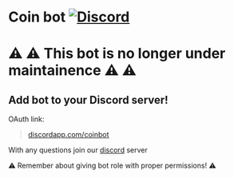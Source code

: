 # Coin bot [![Discord](https://discordapp.com/api/guilds/367325058353594378/embed.png)]()

# :warning: :warning: This bot is no longer under maintainence :warning: :warning:

## Add bot to your Discord server!

OAuth link:

> [discordapp.com/coinbot](https://discordapp.com/oauth2/authorize?client_id=%20395240399750299658&scope=bot&permissions=0)

With any questions join our [discord](https://discord.gg/7q5VcC6) server

:warning: Remember about giving bot role with proper permissions! :warning:
